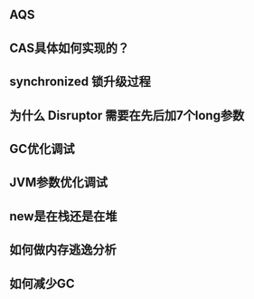 ## AQS
## CAS具体如何实现的？
## synchronized 锁升级过程
## 为什么 Disruptor 需要在先后加7个long参数
## GC优化调试
## JVM参数优化调试
## new是在栈还是在堆
## 如何做内存逃逸分析
## 如何减少GC
